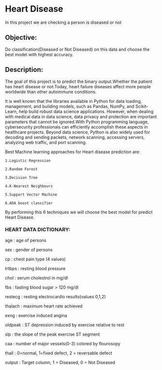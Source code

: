 # Heart Disease
In this project we are checking a person is diseased or not

## Objective:
Do classification(Diseased or Not Diseased) on this data and choose the best model with highest accuracy.

## Description:
The goal of this project is to predict the binary output.Whether the patient has heart disease or not.Today, heart failure diseases affect more people worldwide than other autoimmune conditions.

It is well known that the libraries available in Python for data loading, management, and building models, such as Pandas, NumPy, and Scikit-Learn, help build robust data science applications. However, when dealing with medical data in data science, data privacy and protection are important parameters that cannot be ignored.With Python programming language, cybersecurity professionals can efficiently accomplish these aspects in healthcare projects. Beyond data science, Python is also widely used for decoding and sending packets, network scanning, accessing servers, analyzing web traffic, and port scanning.

 Best Machine learning approaches for Heart disease prediction are:
    
    1.Logistic Regression
   
    2.Random Forest
   
    3.Decision Tree
   
    4.K-Nearest Neighbours
   
    5.Support Vector Machine
    
    6.ADA boost classifier

By performing this 6 techniques we will choose the best model for predict Heart Disease.

### HEART DATA DICTIONARY:

age : age of persons

sex : gender of persons

cp : chest pain type (4 values)

trtbps : resting blood pressure

chol : serum cholestrol in mg/dl

fbs : fasting blood sugar > 120 mg/dl

restecg : resting electrocardio results(values 0,1,2)

thalach : maximum heart rate achieved

exng : exercise induced angina

oldpeak : ST depression induced by exercise relative to rest

slp : the slope of the peak exercise ST segment

caa : number of major vessels(0-3) colored by flourosopy

thall : 0=normal, 1=fixed defect, 2 = reversable defect

output : Target column, 1 = Diseased, 0 = Not Diseased


